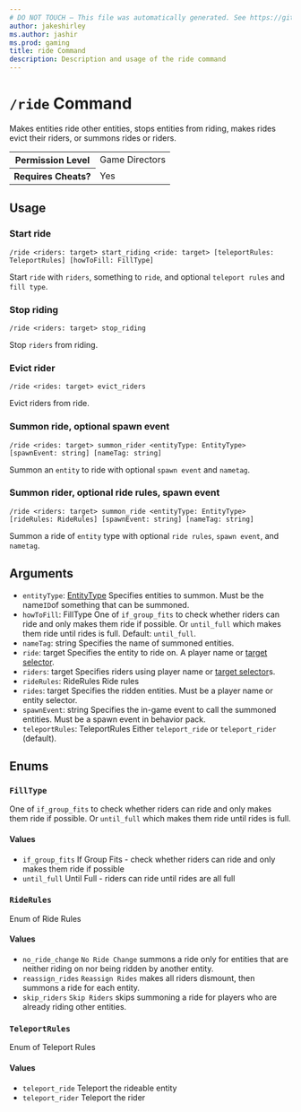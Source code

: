 ```yaml
---
# DO NOT TOUCH — This file was automatically generated. See https://github.com/mojang/minecraftapidocsgenerator to modify descriptions, examples, etc.
author: jakeshirley
ms.author: jashir
ms.prod: gaming
title: ride Command
description: Description and usage of the ride command
---
```

# `/ride` Command
Makes entities ride other entities, stops entities from riding, makes rides evict their riders, or summons rides or riders.

<table>
  <tr>
    <th>Permission Level</th>
    <td>Game Directors</td>
  </tr>
  <tr>
    <th>Requires Cheats?</th>
    <td>Yes</td>
  </tr>
</table>

## Usage
### Start ride
`/ride <riders: target> start_riding <ride: target> [teleportRules: TeleportRules] [howToFill: FillType]`

Start `ride` with `riders`, something to `ride`, and optional `teleport rules` and `fill type`.

### Stop riding
`/ride <riders: target> stop_riding`

Stop `riders` from riding.

### Evict rider
`/ride <rides: target> evict_riders`

Evict riders from ride.

### Summon ride, optional spawn event
`/ride <rides: target> summon_rider <entityType: EntityType> [spawnEvent: string] [nameTag: string]`

Summon an `entity` to ride with optional `spawn event` and `nametag`.

### Summon rider, optional ride rules, spawn event
`/ride <riders: target> summon_ride <entityType: EntityType> [rideRules: RideRules] [spawnEvent: string] [nameTag: string]`

Summon a ride of `entity` type with optional `ride rules`, `spawn event`, and `nametag`.

## Arguments
- `entityType`: [EntityType](../enums/EntityType.md)
Specifies entities to summon. Must be the name`ID`of something that can be summoned.
- `howToFill`: FillType
One of `if_group_fits` to check whether riders can ride and only makes them ride if possible. Or `until_full` which makes them ride until rides is full.
Default: `until_full`.
- `nameTag`: string
Specifies the name of summoned entities.
- `ride`: target
Specifies the entity to ride on. A player name or [target selector](https://learn.microsoft.com/minecraft/creator/documents/commandsintroduction#target-selectors).
- `riders`: target
Specifies riders using player name or [target selector](https://learn.microsoft.com/minecraft/creator/documents/commandsintroduction#target-selectors)s.
- `rideRules`: RideRules
Ride rules
- `rides`: target
Specifies the ridden entities. Must be a player name or entity selector.
- `spawnEvent`: string
Specifies the in-game event to call the summoned entities. Must be a spawn event in behavior pack.
- `teleportRules`: TeleportRules
Either `teleport_ride` or `teleport_rider` (default).

## Enums
### `FillType`
One of `if_group_fits` to check whether riders can ride and only makes them ride if possible. Or `until_full` which makes them ride until rides is full.

#### Values
- `if_group_fits`
If Group Fits - check whether riders can ride and only makes them ride if possible
- `until_full`
Until Full - riders can ride until rides are all full

### `RideRules`
Enum of Ride Rules

#### Values
- `no_ride_change`
`No Ride Change` summons a ride only for entities that are neither riding on nor being ridden by another entity.
- `reassign_rides`
`Reassign Rides` makes all riders dismount, then summons a ride for each entity.
- `skip_riders`
`Skip Riders` skips summoning a ride for players who are already riding other entities.

### `TeleportRules`
Enum of Teleport Rules

#### Values
- `teleport_ride`
Teleport the rideable entity
- `teleport_rider`
Teleport the rider
